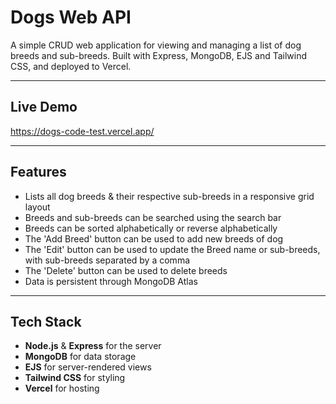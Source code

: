 # Dogs Web API

A simple CRUD web application for viewing and managing a list of dog breeds and sub-breeds. Built with Express, MongoDB, EJS and Tailwind CSS, and deployed to Vercel.

---

## Live Demo

https://dogs-code-test.vercel.app/

---

## Features

- Lists all dog breeds & their respective sub-breeds in a responsive grid layout
- Breeds and sub-breeds can be searched using the search bar
- Breeds can be sorted alphabetically or reverse alphabetically
- The 'Add Breed' button can be used to add new breeds of dog
- The 'Edit' button can be used to update the Breed name or sub-breeds, with sub-breeds separated by a comma
- The 'Delete' button can be used to delete breeds
- Data is persistent through MongoDB Atlas

---

## Tech Stack

- **Node.js** & **Express** for the server  
- **MongoDB** for data storage
- **EJS** for server-rendered views  
- **Tailwind CSS** for styling  
- **Vercel** for hosting
